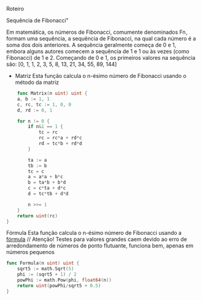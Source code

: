 Roteiro

Sequência de Fibonacci"

Em matemática, os números de Fibonacci, comumente denominados Fn , formam uma sequência, a sequência de Fibonacci, na qual cada número é a soma dos dois anteriores. A sequência geralmente começa de 0 e 1, embora alguns autores comecem a sequência de 1 e 1 ou às vezes (como Fibonacci) de 1 e 2. Começando de 0 e 1, os primeiros valores na sequência são: [0, 1, 1, 2, 3, 5, 8, 13, 21, 34, 55, 89, 144]

- Matriz Esta função calcula o n-ésimo número de Fibonacci usando o método da matriz

```go
    func Matrix(n uint) uint {
	a, b := 1, 1
	c, rc, tc := 1, 0, 0
	d, rd := 0, 1

	for n != 0 {
		if n&1 == 1 {
			tc = rc
			rc = rc*a + rd*c
			rd = tc*b + rd*d
		}

		ta := a
		tb := b
		tc = c
		a = a*a + b*c
		b = ta*b + b*d
		c = c*ta + d*c
		d = tc*tb + d*d

		n >>= 1
	}
	return uint(rc)
}
```

Fórmula Esta função calcula o n-ésimo número de Fibonacci usando a [fórmula](https://en.wikipedia.org/wiki/Fibonacci_number#Relation_to_the_golden_ratio)
// Atenção! Testes para valores grandes caem devido ao erro de arredondamento de números de ponto flutuante, funciona bem, apenas em números pequenos

```go
func Formula(n uint) uint {
	sqrt5 := math.Sqrt(5)
	phi := (sqrt5 + 1) / 2
	powPhi := math.Pow(phi, float64(n))
	return uint(powPhi/sqrt5 + 0.5)
}
```
